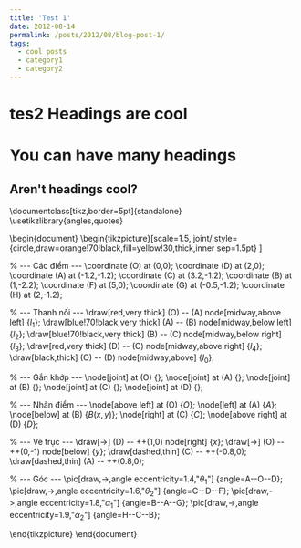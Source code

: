 ```yaml
---
title: 'Test 1'
date: 2012-08-14
permalink: /posts/2012/08/blog-post-1/
tags:
  - cool posts
  - category1
  - category2
---
```


tes2
Headings are cool
======

You can have many headings
======

Aren't headings cool?
------
\documentclass[tikz,border=5pt]{standalone}
\usetikzlibrary{angles,quotes}

\begin{document}
\begin{tikzpicture}[scale=1.5,
    joint/.style={circle,draw=orange!70!black,fill=yellow!30,thick,inner sep=1.5pt}
]

% --- Các điểm ---
\coordinate (O) at (0,0);
\coordinate (D) at (2,0);
\coordinate (A) at (-1.2,-1.2);
\coordinate (C) at (3.2,-1.2);
\coordinate (B) at (1,-2.2);
\coordinate (F) at (5,0);
\coordinate (G) at (-0.5,-1.2);
\coordinate (H) at (2,-1.2);

% --- Thanh nối ---
\draw[red,very thick] (O) -- (A) node[midway,above left] {$l_1$};
\draw[blue!70!black,very thick] (A) -- (B) node[midway,below left] {$l_2$};
\draw[blue!70!black,very thick] (B) -- (C) node[midway,below right] {$l_3$};
\draw[red,very thick] (D) -- (C) node[midway,above right] {$l_4$};
\draw[black,thick] (O) -- (D) node[midway,above] {$l_0$};

% --- Gắn khớp ---
\node[joint] at (O) {};
\node[joint] at (A) {};
\node[joint] at (B) {};
\node[joint] at (C) {};
\node[joint] at (D) {};

% --- Nhãn điểm ---
\node[above left] at (O) {$O$};
\node[left] at (A) {$A$};
\node[below] at (B) {$B(x,y)$};
\node[right] at (C) {$C$};
\node[above right] at (D) {$D$};

% --- Vẽ trục ---
\draw[->] (D) -- ++(1,0) node[right] {$x$};
\draw[->] (O) -- ++(0,-1) node[below] {$y$};
\draw[dashed,thin] (C) -- ++(-0.8,0);
\draw[dashed,thin] (A) -- ++(0.8,0);

% --- Góc ---
\pic[draw,->,angle eccentricity=1.4,"$\theta_1$"] {angle=A--O--D};
\pic[draw,->,angle eccentricity=1.6,"$\theta_2$"] {angle=C--D--F};
\pic[draw,->,angle eccentricity=1.8,"$\alpha_1$"] {angle=B--A--G};
\pic[draw,->,angle eccentricity=1.9,"$\alpha_2$"] {angle=H--C--B};

\end{tikzpicture}
\end{document}

